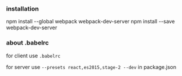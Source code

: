 ### installation
npm install --global webpack webpack-dev-server
npm install --save webpack-dev-server

### about .babelrc
for client use `.babelrc`

for server use `--presets react,es2015,stage-2 --dev` in package.json